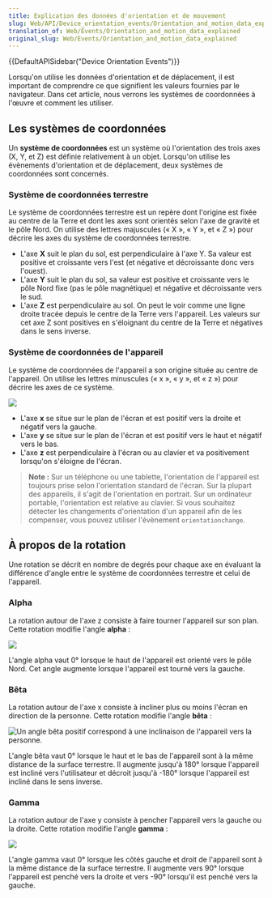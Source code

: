 ```yaml
---
title: Explication des données d'orientation et de mouvement
slug: Web/API/Device_orientation_events/Orientation_and_motion_data_explained
translation_of: Web/Events/Orientation_and_motion_data_explained
original_slug: Web/Events/Orientation_and_motion_data_explained
---
```

{{DefaultAPISidebar("Device Orientation Events")}}

Lorsqu'on utilise les données d'orientation et de déplacement, il est important de comprendre ce que signifient les valeurs fournies par le navigateur. Dans cet article, nous verrons les systèmes de coordonnées à l'œuvre et comment les utiliser.

## Les systèmes de coordonnées

Un **système de coordonnées** est un système où l'orientation des trois axes (X, Y, et Z) est définie relativement à un objet. Lorsqu'on utilise les évènements d'orientation et de déplacement, deux systèmes de coordonnées sont concernés.

### Système de coordonnées terrestre

Le système de coordonnées terrestre est un repère dont l'origine est fixée au centre de la Terre et dont les axes sont orientés selon l'axe de gravité et le pôle Nord. On utilise des lettres majuscules («&nbsp;X&nbsp;», «&nbsp;Y&nbsp;», et «&nbsp;Z&nbsp;») pour décrire les axes du système de coordonnées terrestre.

- L'axe **X** suit le plan du sol, est perpendiculaire à l'axe Y. Sa valeur est positive et croissante vers l'est (et négative et décroissante donc vers l'ouest).
- L'axe **Y** suit le plan du sol, sa valeur est positive et croissante vers le pôle Nord fixe (pas le pôle magnétique) et négative et décroissante vers le sud.
- L'axe **Z** est perpendiculaire au sol. On peut le voir comme une ligne droite tracée depuis le centre de la Terre vers l'appareil. Les valeurs sur cet axe Z sont positives en s'éloignant du centre de la Terre et négatives dans le sens inverse.

### Système de coordonnées de l'appareil

Le système de coordonnées de l'appareil a son origine située au centre de l'appareil. On utilise les lettres minuscules («&nbsp;x&nbsp;», «&nbsp;y&nbsp;», et «&nbsp;z&nbsp;») pour décrire les axes de ce système.

![](axes.png)

- L'axe **x** se situe sur le plan de l'écran et est positif vers la droite et négatif vers la gauche.
- L'axe **y** se situe sur le plan de l'écran et est positif vers le haut et négatif vers le bas.
- L'axe **z** est perpendiculaire à l'écran ou au clavier et va positivement lorsqu'on s'éloigne de l'écran.

> **Note :** Sur un téléphone ou une tablette, l'orientation de l'appareil est toujours prise selon l'orientation standard de l'écran. Sur la plupart des appareils, il s'agit de l'orientation en portrait. Sur un ordinateur portable, l'orientation est relative au clavier. Si vous souhaitez détecter les changements d'orientation d'un appareil afin de les compenser, vous pouvez utiliser l'évènement `orientationchange`.

## À propos de la rotation

Une rotation se décrit en nombre de degrés pour chaque axe en évaluant la différence d'angle entre le système de coordonnées terrestre et celui de l'appareil.

### Alpha

La rotation autour de l'axe z consiste à faire tourner l'appareil sur son plan. Cette rotation modifie l'angle **alpha**&nbsp;:

![](alpha.png)

L'angle alpha vaut 0° lorsque le haut de l'appareil est orienté vers le pôle Nord. Cet angle augmente lorsque l'appareil est tourné vers la gauche.

### Bêta

La rotation autour de l'axe x consiste à incliner plus ou moins l'écran en direction de la personne. Cette rotation modifie l'angle **bêta**&nbsp;:

![Un angle bêta positif correspond à une inclinaison de l'appareil vers la personne.](beta2.png)

L'angle bêta vaut 0° lorsque le haut et le bas de l'appareil sont à la même distance de la surface terrestre. Il augmente jusqu'à 180° lorsque l'appareil est incliné vers l'utilisateur et décroit jusqu'à -180° lorsque l'appareil est incliné dans le sens inverse.

### Gamma

La rotation autour de l'axe y consiste à pencher l'appareil vers la gauche ou la droite. Cette rotation modifie l'angle **gamma**&nbsp;:

![](gamma.png)

L'angle gamma vaut 0° lorsque les côtés gauche et droit de l'appareil sont à la même distance de la surface terrestre. Il augmente vers 90° lorsque l'appareil est penché vers la droite et vers -90° lorsqu'il est penché vers la gauche.
